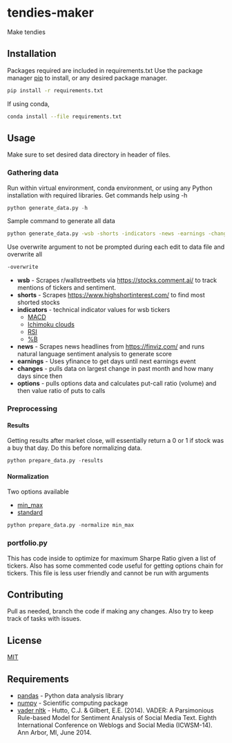 # tendies-maker

Make tendies

## Installation

Packages required are included in requirements.txt
Use the package manager [pip](https://pip.pypa.io/en/stable/) to 
install, or any desired package manager.

```bash
pip install -r requirements.txt
```

If using conda,
```bash
conda install --file requirements.txt
```

## Usage
Make sure to set desired data directory in header of files.
### Gathering data
Run within virtual environment, conda environment, or using any Python installation with 
required libraries. Get commands help using -h
```python
python generate_data.py -h
```

Sample command to generate all data
```bash
python generate_data.py -wsb -shorts -indicators -news -earnings -changes -options
```
Use overwrite argument to not be prompted during each edit to data file and overwrite all
```bash
-overwrite
```
* **wsb** - Scrapes r/wallstreetbets via https://stocks.comment.ai/ to track mentions of 
tickers and sentiment.
* **shorts** - Scrapes https://www.highshortinterest.com/ to find most shorted stocks
* **indicators**  - technical indicator values for wsb tickers
   * [MACD](https://www.investopedia.com/terms/m/macd.asp)
   * [Ichimoku clouds](https://www.investopedia.com/terms/i/ichimoku-cloud.asp#:~:text=The%20Ichimoku%20Cloud%20is%20a,plotting%20them%20on%20the%20chart.)
   * [RSI](https://www.investopedia.com/terms/r/rsi.asp)
   * [%B](https://school.stockcharts.com/doku.php?id=technical_indicators:bollinger_band_perce) 
* **news** - Scrapes news headlines from https://finviz.com/ and runs natural language sentiment analysis to generate score
* **earnings** - Uses yfinance to get days until next earnings event
* **changes** - pulls data on largest change in past month and how many days since then
* **options** - pulls options data and calculates put-call ratio (volume) and then value ratio of puts to calls

### Preprocessing
#### Results
Getting results after market close, will essentially return a 0 or 1 if stock was a buy that day. Do this before normalizing data.
```python
python prepare_data.py -results
```
#### Normalization
Two options available
- [min_max](https://en.wikipedia.org/wiki/Feature_scaling)
- [standard](https://en.wikipedia.org/wiki/Standard_score)
```python
python prepare_data.py -normalize min_max
```

### portfolio.py
This has code inside to optimize for maximum Sharpe Ratio given a list of tickers. Also has some commented
code useful for getting options chain for tickers. This file is less user friendly and cannot be run with arguments
## Contributing
Pull as needed, branch the code if making any changes. Also try to keep track of tasks with issues.

## License
[MIT](https://choosealicense.com/licenses/mit/)

## Requirements

- [pandas](https://pandas.pydata.org/) - Python data analysis library
- [numpy](https://numpy.org/doc/stable/) - Scientific computing package
- [vader nltk](https://www.nltk.org/_modules/nltk/sentiment/vader.html) - Hutto, C.J. & Gilbert, E.E. (2014). VADER: A Parsimonious Rule-based Model for
Sentiment Analysis of Social Media Text. Eighth International Conference on
Weblogs and Social Media (ICWSM-14). Ann Arbor, MI, June 2014.